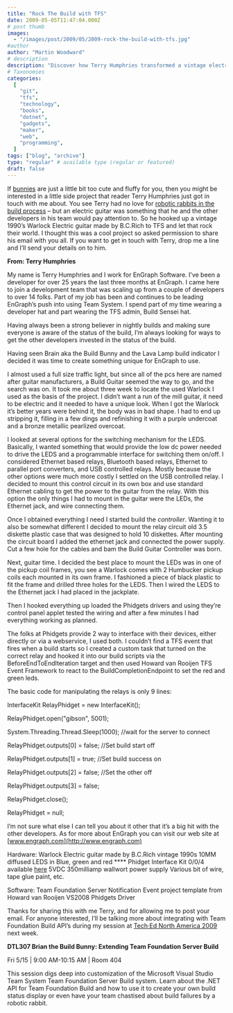 ```yaml
---
title: "Rock The Build with TFS"
date: 2009-05-05T11:47:04.000Z
# post thumb
images:
  - "/images/post/2009/05/2009-rock-the-build-with-tfs.jpg"
#author
author: "Martin Woodward"
# description
description: "Discover how Terry Humphries transformed a vintage electric guitar into a unique build status indicator for TFS, enhancing team engagement."
# Taxonomies
categories:
  [
    "git",
    "tfs",
    "technology",
    "books",
    "dotnet",
    "gadgets",
    "maker",
    "web",
    "programming",
  ]
tags: ["blog", "archive"]
type: "regular" # available type (regular or featured)
draft: false
---
```


If [bunnies](http://www.woodwardweb.com/gadgets/000434.html) are just a little bit too cute and fluffy for you, then you might be interested in a little side project that reader Terry Humphries just got in touch with me about. You see Terry had no love for [robotic rabbits in the build process](http://www.woodwardweb.com/gadgets/000434.html) – but an electric guitar was something that he and the other developers in his team would pay attention to. So he hooked up a vintage 1990’s Warlock Electric guitar made by B.C.Rich to TFS and let that rock their world. I thought this was a cool project so asked permission to share his email with you all. If you want to get in touch with Terry, drop me a line and I’ll send your details on to him.

**From: Terry Humphries**

[](http://www.woodwardweb.com/WindowsLiveWriter/RockTheBuildwithTFS_57CB/guitar_2.jpg)My name is Terry Humphries and I work for EnGraph Software. I’ve been a developer for over 25 years the last three months at EnGraph. I came here to join a development team that was scaling up from a couple of developers to over 14 folks. Part of my job has been and continues to be leading EnGraph’s push into using Team System. I spend part of my time wearing a developer hat and part wearing the TFS admin, Build Sensei hat.

Having always been a strong believer in nightly builds and making sure everyone is aware of the status of the build, I’m always looking for ways to get the other developers invested in the status of the build.

Having seen Brain aka the Build Bunny and the Lava Lamp build indicator I decided it was time to create something unique for EnGraph to use.

I almost used a full size traffic light, but since all of the pcs here are named after guitar manufacturers, a Build Guitar seemed the way to go, and the search was on. It took me about three week to locate the used Warlock I used as the basis of the project. I didn’t want a run of the mill guitar, it need to be electric and it needed to have a unique look. When I got the Warlock it’s better years were behind it, the body was in bad shape. I had to end up stripping it, filling in a few dings and refinishing it with a purple undercoat and a bronze metallic pearlized overcoat.

I looked at several options for the switching mechanism for the LEDS. Basically, I wanted something that would provide the low dc power needed to drive the LEDS and a programmable interface for switching them on/off. I considered Ethernet based relays, Bluetooth based relays, Ethernet to parallel port converters, and USB controlled relays. Mostly because the other options were much more costly I settled on the USB controlled relay. I decided to mount this control circuit in its own box and use standard Ethernet cabling to get the power to the guitar from the relay. With this option the only things I had to mount in the guitar were the LEDs, the Ethernet jack, and wire connecting them.

Once I obtained everything I need I started build the _controller_. Wanting it to also be somewhat different I decided to mount the relay circuit old 3.5 diskette plastic case that was designed to hold 10 diskettes. After mounting the circuit board I added the ethernet jack and connected the power supply. Cut a few hole for the cables and bam the Build Guitar Controller was born.

Next, guitar time. I decided the best place to mount the LEDs was in one of the pickup coil frames, you see a Warlock comes with 2 Humbucker pickup coils each mounted in its own frame. I fashioned a piece of black plastic to fit the frame and drilled three holes for the LEDS. Then I wired the LEDS to the Ethernet jack I had placed in the jackplate.

Then I hooked everything up loaded the Phidgets drivers and using they’re control panel applet tested the wiring and after a few minutes I had everything working as planned.

The folks at Phidgets provide 2 way to interface with their devices, either directly or via a webservice, I used both. I couldn’t find a TFS event that fires when a build starts so I created a custom task that turned on the correct relay and hooked it into our build scripts via the BeforeEndToEndIteration target and then used Howard van Rooijen TFS Event Framework to react to the BuildCompletionEndpoint to set the red and green leds.

The basic code for manipulating the relays is only 9 lines:

InterfaceKit RelayPhidget = new InterfaceKit();

RelayPhidget.open("gibson", 5001);

System.Threading.Thread.Sleep(1000); //wait for the server to connect

RelayPhidget.outputs[0] = false; //Set build start off

RelayPhidget.outputs[1] = true; //Set build success on

RelayPhidget.outputs[2] = false; //Set the other off

RelayPhidget.outputs[3] = false;

RelayPhidget.close();

RelayPhidget = null;

I’m not sure what else I can tell you about it other that it’s a big hit with the other developers. As for more about EnGraph you can visit our web site at [www.engraph.com](http://www.engraph.com)

Hardware: Warlock Electric guitar made by B.C.Rich vintage 1990s 10MM diffused LEDS in Blue, green and red \*\*\*\* Phidget Interface Kit 0/0/4 available [here](http://www.phidgets.com/products.php?category=1&product_id=1014) 5VDC 350milliamp wallwort power supply Various bit of wire, tape glue paint, etc.

Software: Team Foundation Server Notification Event project template from Howard van Rooijen VS2008 Phidgets Driver

Thanks for sharing this with me Terry, and for allowing me to post your email. For anyone interested, I’ll be talking more about integrating with Team Foundation Build API’s during my session at [Tech·Ed North America 2009](http://www.microsoft.com/events/TechEd2009/) next week.

**DTL307 Brian the Build Bunny: Extending Team Foundation Server Build**

Fri 5/15 | 9:00 AM-10:15 AM | Room 404

This session digs deep into customization of the Microsoft Visual Studio Team System Team Foundation Server Build system. Learn about the .NET API for Team Foundation Build and how to use it to create your own build status display or even have your team chastised about build failures by a robotic rabbit.
